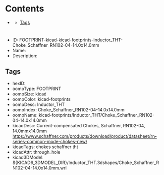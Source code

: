 



Contents
========

* [](#)
	* [Tags](#tags)

# 

- ID: FOOTPRINT-kicad-kicad-footprints-Inductor_THT-Choke_Schaffner_RN102-04-14.0x14.0mm
- Name: 
- Description: 

## Tags

- hexID: 
- oompType: FOOTPRINT
- oompSize: kicad
- oompColor: kicad-footprints
- oompDesc: Inductor_THT
- oompIndex: Choke_Schaffner_RN102-04-14.0x14.0mm
- oompName: kicad-footprints/Inductor_THT/Choke_Schaffner_RN102-04-14.0x14.0mm
- kicadDesc: Current-compensated Chokes, Schaffner, RN102-04, 14.0mmx14.0mm https://www.schaffner.com/products/download/product/datasheet/rn-series-common-mode-chokes-new/
- kicadTags: chokes schaffner tht
- kicadAttr: through_hole
- kicad3DModel: ${KICAD6_3DMODEL_DIR}/Inductor_THT.3dshapes/Choke_Schaffner_RN102-04-14.0x14.0mm.wrl
